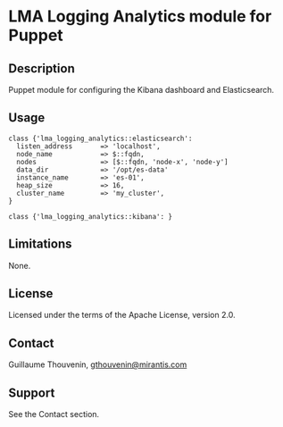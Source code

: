 LMA Logging Analytics module for Puppet
=======================================

Description
-----------

Puppet module for configuring the Kibana dashboard and Elasticsearch.

Usage
-----

```puppet
class {'lma_logging_analytics::elasticsearch':
  listen_address       => 'localhost',
  node_name            => $::fqdn,
  nodes                => [$::fqdn, 'node-x', 'node-y']
  data_dir             => '/opt/es-data'
  instance_name        => 'es-01',
  heap_size            => 16,
  cluster_name         => 'my_cluster',
}

class {'lma_logging_analytics::kibana': }
```

Limitations
-----------

None.

License
-------

Licensed under the terms of the Apache License, version 2.0.

Contact
-------

Guillaume Thouvenin, <gthouvenin@mirantis.com>

Support
-------

See the Contact section.
